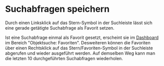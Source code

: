 # Suchabfragen speichern

Durch einen Linksklick auf das Stern-Symbol in der Suchleiste lässt sich eine gerade getätigte Suchabfrage als Favorit setzen.

Ist eine Suchabfrage einmal als Favorit gesetzt, erscheint sie im [Dashboard](../Dashboard/) im Bereich "Objektsuche: Favoriten". Desweiteren können die Favoriten über einen Rechtsklick auf das Stern/Favoriten-Symbol in der Suchleiste abgerufen und wieder ausgeführt werden. Auf demselben Weg kann man die letzten 10 durchgeführten Suchabfragen wiederholen.

